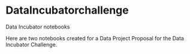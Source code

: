 # DataIncubatorchallenge
Data Incubator notebooks

Here are two notebooks created for a Data Project Proposal for the Data Incubator Challenge.
